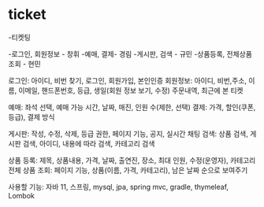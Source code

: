 # ticket

-티켓팅

-로그인, 회원정보 - 창휘
-예매, 결제- 경림
-게시판, 검색 - 규민
-상품등록, 전체상품조회 - 현민


로그인: 아이디, 비번 찾기, 로그인, 회원가입, 본인인증
회원정보: 아이디, 비번,주소, 이름, 이메일, 핸드폰번호, 등급, 생일(회원 정보 보기, 수정) 주문내역, 최근에 본 티켓

예매: 좌석 선택, 예매 가능 시간, 날짜, 매진, 인원 수(제한, 선택)
결제: 가격, 할인(쿠폰, 등급), 결제 방식

게시판: 작성, 수정, 삭제, 등급 권한, 페이지 기능, 공지, 실시간 채팅
검색: 상품 검색, 게시판 검색, 아이디, 내용에 따라 검색, 카테고리 검색

상품 등록: 제목, 상품내용, 가격, 날짜, 출연진, 장소, 최대 인원, 수정(운영자), 카테고리
전체 상품 조회: 페이지 기능, 상품(이름, 가격, 카테고리), 남은 날짜 순으로 보여주기

사용할 기능: 자바 11, 스프링, mysql, jpa, spring mvc, gradle, thymeleaf, Lombok
